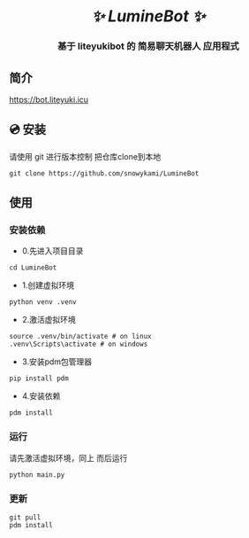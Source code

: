 <h1 align="center"><i>✨ LumineBot ✨ </i></h1>

<h3 align="center">基于 liteyukibot 的 简易聊天机器人 应用程式</h3>

## 简介

https://bot.liteyuki.icu

## 💿 安装

请使用 git 进行版本控制
把仓库clone到本地

    git clone https://github.com/snowykami/LumineBot


## 使用
### 安装依赖
- 0.先进入项目目录
```shell
cd LumineBot
```

- 1.创建虚拟环境
```shell
python venv .venv
```
- 2.激活虚拟环境
```shell
source .venv/bin/activate # on linux
.venv\Scripts\activate # on windows
```
- 3.安装pdm包管理器
```shell
pip install pdm
```
- 4.安装依赖
```shell
pdm install
```

### 运行
请先激活虚拟环境，同上
而后运行
```shell
python main.py
```

### 更新
```shell
git pull
pdm install
```